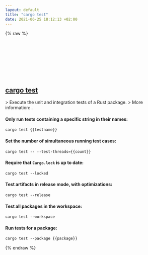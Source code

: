 ```yaml
---
layout: default
title: "cargo test"
date: 2021-06-25 18:12:13 +02:00
---
```

{% raw %}
<h2 id="cargo-test">
  <a href="/en/common/cargo-test.html">cargo test</a> <a href="#cargo-test"><svg class="icon">
    <use href="/assets/images/unicode_sprite.svg#link" />
  </svg></a>
</h2>
> Execute the unit and integration tests of a Rust package.
> More information: <https://doc.rust-lang.org/cargo/commands/cargo-test.html>.

#### Only run tests containing a specific string in their names:
```shell
cargo test {{testname}}
```
#### Set the number of simultaneous running test cases:
```shell
cargo test -- --test-threads={{count}}
```
#### Require that `Cargo.lock` is up to date:
```shell
cargo test --locked
```
#### Test artifacts in release mode, with optimizations:
```shell
cargo test --release
```
#### Test all packages in the workspace:
```shell
cargo test --workspace
```
#### Run tests for a package:
```shell
cargo test --package {{package}}
```
{% endraw %}